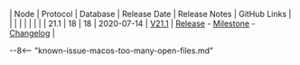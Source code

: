 | Node | Protocol | Database | Release Date | Release Notes | GitHub Links | 
|      |          |          |              | 				|			   |
| 21.1 | 18       | 18       | 2020-07-14   | [V21.1](/releases/current-release-notes) | [Release](https://github.com/nanocurrency/nano-node/releases/tag/V21.1) - [Milestone](https://github.com/nanocurrency/nano-node/milestone/21) - [Changelog](https://github.com/nanocurrency/nano-node/compare/4631c10c0eb67b0c62328a7ed8cef5f3169633f9...V21.1) | 

--8<-- "known-issue-macos-too-many-open-files.md"
